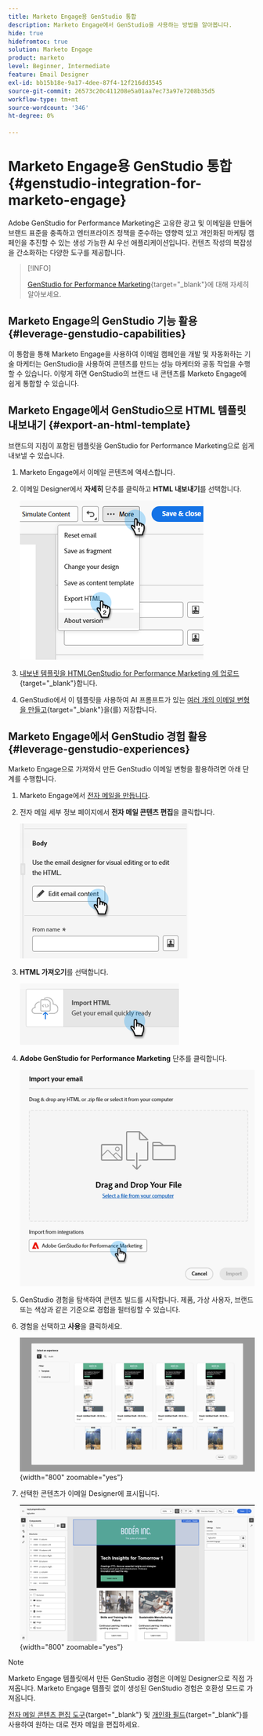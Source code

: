```yaml
---
title: Marketo Engage용 GenStudio 통합
description: Marketo Engage에서 GenStudio을 사용하는 방법을 알아봅니다.
hide: true
hidefromtoc: true
solution: Marketo Engage
product: marketo
level: Beginner, Intermediate
feature: Email Designer
exl-id: bb15b18e-9a17-4dee-87f4-12f216dd3545
source-git-commit: 26573c20c411208e5a01aa7ec73a97e7208b35d5
workflow-type: tm+mt
source-wordcount: '346'
ht-degree: 0%

---
```


# Marketo Engage용 GenStudio 통합 {#genstudio-integration-for-marketo-engage}

Adobe GenStudio for Performance Marketing은 고유한 광고 및 이메일을 만들어 브랜드 표준을 충족하고 엔터프라이즈 정책을 준수하는 영향력 있고 개인화된 마케팅 캠페인을 추진할 수 있는 생성 가능한 AI 우선 애플리케이션입니다. 컨텐츠 작성의 복잡성을 간소화하는 다양한 도구를 제공합니다.

>[!INFO]
>
>[GenStudio for Performance Marketing](https://experienceleague.adobe.com/ko/docs/genstudio-for-performance-marketing/user-guide/home){target="_blank"}에 대해 자세히 알아보세요.

## Marketo Engage의 GenStudio 기능 활용 {#leverage-genstudio-capabilities}

이 통합을 통해 Marketo Engage을 사용하여 이메일 캠페인을 개발 및 자동화하는 기술 마케터는 GenStudio을 사용하여 콘텐츠를 만드는 성능 마케터와 공동 작업을 수행할 수 있습니다. 이렇게 하면 GenStudio의 브랜드 내 콘텐츠를 Marketo Engage에 쉽게 통합할 수 있습니다.

## Marketo Engage에서 GenStudio으로 HTML 템플릿 내보내기 {#export-an-html-template}

브랜드의 지침이 포함된 템플릿을 GenStudio for Performance Marketing으로 쉽게 내보낼 수 있습니다.

1. Marketo Engage에서 이메일 콘텐츠에 액세스합니다.

1. 이메일 Designer에서 **자세히** 단추를 클릭하고 **HTML 내보내기**&#x200B;를 선택합니다.

   ![HTML 내보내기](assets/genstudio-integration-1.png)

1. [내보낸 템플릿을 HTMLGenStudio for Performance Marketing 에 업로드](https://experienceleague.adobe.com/ko/docs/genstudio-for-performance-marketing/user-guide/content/templates/use-templates#templates-from-ajo-and-marketo){target="_blank"}합니다.

1. GenStudio에서 이 템플릿을 사용하여 AI 프롬프트가 있는 [여러 개의 이메일 변형을 만들고](https://experienceleague.adobe.com/ko/docs/genstudio-for-performance-marketing/user-guide/create/create-email-experience){target="_blank"}을(를) 저장합니다.

## Marketo Engage에서 GenStudio 경험 활용 {#leverage-genstudio-experiences}

Marketo Engage으로 가져와서 만든 GenStudio 이메일 변형을 활용하려면 아래 단계를 수행합니다.

1. Marketo Engage에서 [전자 메일을 만듭니다](/help/marketo/product-docs/email-marketing/email-designer/email-authoring.md#create-an-email).

1. 전자 메일 세부 정보 페이지에서 **전자 메일 콘텐츠 편집**&#x200B;을 클릭합니다.

   ![전자 메일 콘텐츠 편집 단추](assets/genstudio-integration-2.png)

1. **HTML 가져오기**&#x200B;를 선택합니다.

   ![HTML 가져오기 단추](assets/genstudio-integration-3.png)

1. **Adobe GenStudio for Performance Marketing** 단추를 클릭합니다.

   ![Adobe GenStudio for Performance Marketing 단추](assets/genstudio-integration-4.png)

1. GenStudio 경험을 탐색하여 콘텐츠 빌드를 시작합니다. 제품, 가상 사용자, 브랜드 또는 색상과 같은 기준으로 경험을 필터링할 수 있습니다.

1. 경험을 선택하고 **사용**&#x200B;을 클릭하세요.

   ![원하는 경험 선택](assets/genstudio-integration-5.png){width="800" zoomable="yes"}

1. 선택한 콘텐츠가 이메일 Designer에 표시됩니다.

   ![이메일 디자이너](assets/genstudio-integration-6.png){width="800" zoomable="yes"}

>[!NOTE]
>
>Marketo Engage 템플릿에서 만든 GenStudio 경험은 이메일 Designer으로 직접 가져옵니다. Marketo Engage 템플릿 없이 생성된 GenStudio 경험은 호환성 모드로 가져옵니다.

[전자 메일 콘텐츠 편집 도구](/help/marketo/product-docs/email-marketing/email-designer/email-authoring.md#add-structure-and-content){target="_blank"} 및 [개인화 필드](/help/marketo/product-docs/email-marketing/email-designer/email-authoring.md#personalize-content){target="_blank"}를 사용하여 원하는 대로 전자 메일을 편집하세요.
